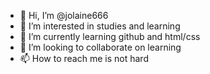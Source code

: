 - 👋 Hi, I’m @jolaine666
- 👀 I’m interested in studies and learning
- 🌱 I’m currently learning github and html/css
- 💞️ I’m looking to collaborate on learning
- 📫 How to reach me is not hard

<!---
jolaine666/jolaine666 is a ✨ special ✨ repository because its `README.md` (this file) appears on your GitHub profile.
You can click the Preview link to take a look at your changes.
--->
